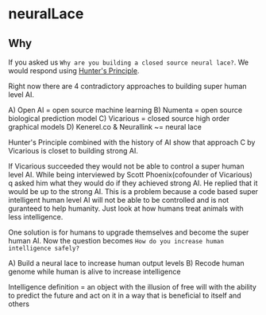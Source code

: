 # neuralLace

## Why
If you asked us `Why are you building a closed source neural lace?`. 
We would respond using [Hunter's Principle](https://youtu.be/lsFYMO4dfhc).

Right now there are 4 contradictory approaches to building super human level AI.

A) Open AI = open source machine learning
B) Numenta = open source biological prediction model
C) Vicarious = closed source high order graphical models
D) Kenerel.co & Neurallink ~= neural lace

Hunter's Principle combined with the history of AI show that approach C by Vicarious is closet to 
building strong AI.

If Vicarious succeeded they would not be able to control a super human level AI. While being
interviewed by Scott Phoenix(cofounder of Vicarious) q asked him what they would do if they
achieved strong AI. He replied that it would be up to the strong AI. This is a problem because
a code based super intelligent human level AI will not be able to be controlled and is not
guranteed to help humanity. Just look at how humans treat animals with less intelligence. 

One solution is for humans to upgrade themselves and become the super human AI. Now the 
question becomes `How do you increase human intelligence safely?`

A) Build a neural lace to increase human output levels
B) Recode human genome while human is alive to increase intelligence

Intelligence definition = an object with the illusion of free will with the ability to predict the future and act on it in a way that is beneficial to itself and others
